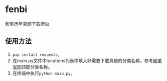 # fenbi
粉笔历年真题下载爬虫
## 使用方法
1. `pip install requests`。
2. 在main.py文件中locations列表中填入好需要下载真题的分类名称，参考[粉笔官网](https://www.fenbi.com/spa/tiku/guide/realTest/xingce/xingce "粉笔官网")顶部分类名称。
3. 在终端中执行`python main.py`。

